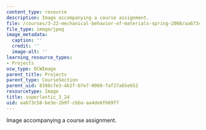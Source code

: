 ```yaml
---
content_type: resource
description: Image accompanying a course assignment.
file: /courses/3-22-mechanical-behavior-of-materials-spring-2008/aa673c58be3e2b9fcbbaaa4de6f669f7_superlastic_3_24.jpg
file_type: image/jpeg
image_metadata:
  caption: ''
  credit: ''
  image-alt: ''
learning_resource_types:
- Projects
ocw_type: OCWImage
parent_title: Projects
parent_type: CourseSection
parent_uid: 8388cfe3-4b2f-b7e7-0060-faf27a65e652
resourcetype: Image
title: superlastic_3_24
uid: aa673c58-be3e-2b9f-cbba-aa4de6f669f7
---
```

Image accompanying a course assignment.

